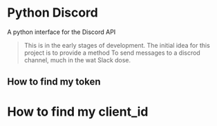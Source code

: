 # Python Discord
A python interface for the Discord API

> This is in the early stages of development.
> The initial idea for this project is to provide a method
> To send messages to a discrod channel, much in the wat Slack
> dose.

## How to find my token

# How to find my client_id